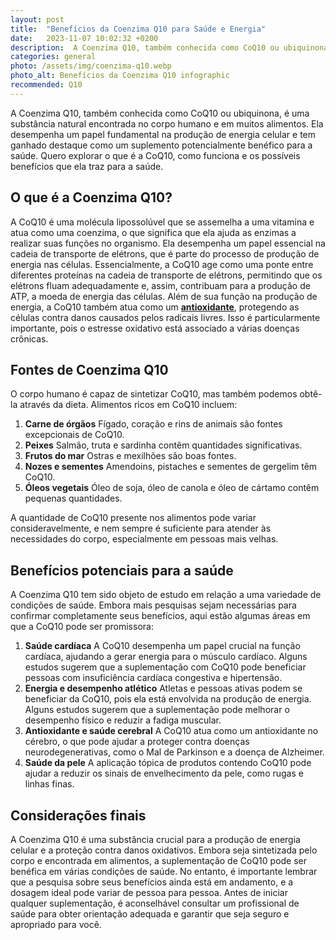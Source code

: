 ```yaml
---
layout: post
title:  "Benefícios da Coenzima Q10 para Saúde e Energia"
date:   2023-11-07 10:02:32 +0200
description:  A Coenzima Q10, também conhecida como CoQ10 ou ubiquinona, é uma substância natural encontrada no corpo humano e em muitos alimentos. 
categories: general
photo: /assets/img/coenzima-q10.webp
photo_alt: Benefícios da Coenzima Q10 infographic
recommended: Q10
---
```



A Coenzima Q10, também conhecida como CoQ10 ou ubiquinona, é uma substância natural encontrada no corpo humano e em muitos alimentos. 
Ela desempenha um papel fundamental na produção de energia celular e tem ganhado destaque como um suplemento potencialmente benéfico para a saúde. 
Quero explorar o que é a CoQ10, como funciona e os possíveis benefícios que ela traz para a saúde.

## O que é a Coenzima Q10?
A CoQ10 é uma molécula lipossolúvel que se assemelha a uma vitamina e atua como uma coenzima, o que significa que ela ajuda as 
enzimas a realizar suas funções no organismo. Ela desempenha um papel essencial na cadeia de transporte de elétrons, que é parte 
do processo de produção de energia nas células. Essencialmente, a CoQ10 age como uma ponte entre diferentes proteínas na cadeia 
de transporte de elétrons, permitindo que os elétrons fluam adequadamente e, assim, contribuam para a produção de ATP, a moeda de energia das células.
Além de sua função na produção de energia, a CoQ10 também atua como um **[antioxidante](/general/2023/09/26/oxidação-e-Inflamação.html)**, protegendo as células contra danos causados
pelos radicais livres. Isso é particularmente importante, pois o estresse oxidativo está associado a várias doenças crônicas.

## Fontes de Coenzima Q10
O corpo humano é capaz de sintetizar CoQ10, mas também podemos obtê-la através da dieta. Alimentos ricos em CoQ10 incluem:
1. **Carne de órgãos** Fígado, coração e rins de animais são fontes excepcionais de CoQ10.
2. **Peixes** Salmão, truta e sardinha contêm quantidades significativas.
3. **Frutos do mar** Ostras e mexilhões são boas fontes.
4. **Nozes e sementes** Amendoins, pistaches e sementes de gergelim têm CoQ10.
5. **Óleos vegetais** Óleo de soja, óleo de canola e óleo de cártamo contêm pequenas quantidades. 

A quantidade de CoQ10 presente nos alimentos pode variar consideravelmente, e nem sempre é suficiente para atender às necessidades do corpo, especialmente em pessoas mais velhas.

## Benefícios potenciais para a saúde
A Coenzima Q10 tem sido objeto de estudo em relação a uma variedade de condições de saúde. Embora mais pesquisas sejam necessárias para 
confirmar completamente seus benefícios, aqui estão algumas áreas em que a CoQ10 pode ser promissora:
1. **Saúde cardíaca**
   A CoQ10 desempenha um papel crucial na função cardíaca, ajudando a gerar energia para o músculo cardíaco. Alguns estudos sugerem que a 
   suplementação com CoQ10 pode beneficiar pessoas com insuficiência cardíaca congestiva e hipertensão.
2. **Energia e desempenho atlético**
   Atletas e pessoas ativas podem se beneficiar da CoQ10, pois ela está envolvida na produção de energia. Alguns estudos sugerem que a suplementação pode melhorar o desempenho físico e reduzir a fadiga muscular.
3. **Antioxidante e saúde cerebral**
   A CoQ10 atua como um antioxidante no cérebro, o que pode ajudar a proteger contra doenças neurodegenerativas, como o Mal de Parkinson e a doença de Alzheimer.
4. **Saúde da pele**
   A aplicação tópica de produtos contendo CoQ10 pode ajudar a reduzir os sinais de envelhecimento da pele, como rugas e linhas finas.

## Considerações finais
A Coenzima Q10 é uma substância crucial para a produção de energia celular e a proteção contra danos oxidativos. 
Embora seja sintetizada pelo corpo e encontrada em alimentos, a suplementação de CoQ10 pode ser benéfica em várias
condições de saúde. No entanto, é importante lembrar que a pesquisa sobre seus benefícios ainda está em andamento, 
e a dosagem ideal pode variar de pessoa para pessoa. Antes de iniciar qualquer suplementação, é aconselhável consultar
um profissional de saúde para obter orientação adequada e garantir que seja seguro e apropriado para você.
